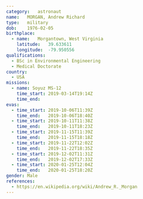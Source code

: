 ```yaml
---
category:	astronaut
name:	MORGAN, Andrew Richard
type:	military
dob:	1976-02-05
birthplace:
  - name:	Morgantown, West Virginia
    latitude:	39.633611
    longitude:	-79.950556
qualifications:
  - BSc in Environmental Engineering
  - Medical Doctorate
country:
  - USA
missions:
  - name: Soyuz MS-12
    time_start: 2019-03-14T19:14Z
    time_end:
evas:
  - time_start: 2019-10-06T11:39Z
    time_end:   2019-10-06T18:40Z
  - time_start: 2019-10-11T11:38Z
    time_end:   2019-10-11T18:23Z
  - time_start: 2019-11-15T11:39Z
    time_end:   2019-11-15T18:18Z
  - time_start: 2019-11-22T12:02Z
    time_end:   2019-11-22T18:35Z
  - time_start: 2019-12-02T11:31Z
    time_end:   2019-12-02T17:33Z
  - time_start: 2020-01-25T12:04Z
    time_end:   2020-01-25T18:20Z
gender:	Male
references:
  - https://en.wikipedia.org/wiki/Andrew_R._Morgan
---
```

